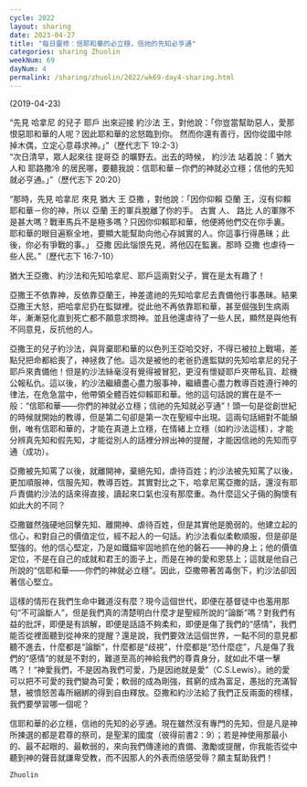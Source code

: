 ```yaml
---
cycle: 2022
layout: sharing
date: 2023-04-27
title: "每日靈修：信耶和華的必立穩，信祂的先知必亨通"
categories: sharing Zhuolin
weekNum: 69
dayNum: 4
permalink: /sharing/zhuolin/2022/wk69-day4-sharing.html
--- 
```

(2019-04-23)

“先見 哈拿尼 的兒子 耶戶 出來迎接 約沙法 王，對他說：「你豈當幫助惡人，愛那恨惡耶和華的人呢？因此耶和華的忿怒臨到你。 然而你還有善行，因你從國中除掉木偶，立定心意尋求神。」”（歷代志下 19:2-3）  
“次日清早，眾人起來往 提哥亞 的曠野去。出去的時候， 約沙法 站着說：「 猶大 人和 耶路撒冷 的居民哪，要聽我說：信耶和華－你們的神就必立穩；信他的先知就必亨通。」”（歷代志下 20:20）

“那時，先見 哈拿尼 來見 猶大 王 亞撒 ，對他說：「因你仰賴 亞蘭 王，沒有仰賴耶和華－你的神，所以 亞蘭 王的軍兵脫離了你的手。 古實 人、 路比 人的軍隊不是甚大嗎？戰車馬兵不是極多嗎？只因你仰賴耶和華，他便將他們交在你手裏。 耶和華的眼目遍察全地，要顯大能幫助向他心存誠實的人。你這事行得愚昧；此後，你必有爭戰的事。」 亞撒 因此惱恨先見，將他囚在監裏。那時 亞撒 也虐待一些人民。”（歷代志下 16:7-10）

猶大王亞撒、約沙法和先知哈拿尼、耶戶這兩對父子，實在是太有趣了！

亞撒王不依靠神，反依靠亞蘭王，神差遣祂的先知哈拿尼去責備他行事愚昧。結果亞撒王大怒，把哈拿尼扔在監獄裡。從此他不再依靠耶和華，甚至倔強到生病兩年，漸漸惡化直到死亡都不願意求問神。並且他還虐待了一些人民，顯然是與他有不同意見，反抗他的人。

亞撒王的兒子約沙法，與背棄耶和華的以色列王亞哈交好，不得已被拉上戰場，差點兒把命都給喪了，神拯救了他。這次是被他的老爸扔進監獄的先知哈拿尼的兒子耶戶來責備他！但是約沙法絲毫沒有覺得被冒犯，更沒有懷疑耶戶夾帶私貨、趁機公報私仇。這以後，約沙法繼續盡心盡力服事神，繼續盡心盡力教導百姓遵行神的律法，在危急當中，他帶領全體百姓仰賴耶和華。他的這句話說的實在是不一般：“信耶和華——你們的神就必立穩；信祂的先知就必亨通”！頭一句是從創世紀的時候就開始的教導，但是第二句卻是第一次在聖經中出現。這兩句話絕對不能顛倒，唯有信耶和華的，才能在真道上立穩，在情緒上立穩（如約沙法這樣），才能分辨真先知和假先知，才能從別人的話裡分辨出神的提醒，才能因信祂的先知而亨通（成功）。

亞撒被先知罵了以後，就離開神，棄絕先知，虐待百姓；約沙法被先知罵了以後，更加順服神，信服先知，教導百姓。其實對比之下，哈拿尼罵亞撒的話，還沒有耶戶責備約沙法的話來得直接，讀起來口氣也沒有那麼重。為什麼這父子倆的胸懷有如此大的不同？

亞撒雖然強硬地回擊先知、離開神、虐待百姓，但是其實他是脆弱的。他建立起的信心，和對自己的價值定位，經不起人的一句話。約沙法看似柔軟順服，但是卻是堅強的。他的信心堅定，乃是如鐵錨牢固地抓在他的磐石——神的身上；他的價值定位，不是在自己的成就和君王的面子上，而是在神的愛和恩慈上；這就是他自己所說的“信耶和華——你們的神就必立穩”。因此，亞撒帶著苦毒倒下，約沙法卻因著信心堅立。

這樣的情形在我們生命中難道沒有麼？現今這個世代，即便在基督徒中也濫用那句“不可論斷人”，但是我們真的清楚明白什麼才是聖經所說的“論斷”嗎？對我們有益的批評，即便是有誤解，即便是話語不夠柔和，即便是傷了我們的“感情”，我們能否從裡面聽到從神來的提醒？還是說，我們要效法這個世界，一點不同的意見都聽不進去，什麼都是“論斷”，什麼都是“歧視”，什麼都是“恐什麼症”，凡是傷了我們的“感情”的就是不對的，難道至高的神給我們的尊貴身分，就如此不堪一擊嗎？！“神愛我們，不是因為我們可愛，乃是因祂就是愛”（C.S.Lewis）。祂的愛可以把不可愛的我們變為可愛；軟弱的成為剛強，貧窮的成為富足，愚拙的充滿智慧，被憤怒苦毒所綑綁的得到自由釋放。亞撒和約沙法給了我們正反兩面的榜樣，我們要學習哪一個呢？

信耶和華的必立穩，信祂的先知的必亨通。現在雖然沒有專門的先知，但是凡是神所揀選的都是君尊的祭司，是聖潔的國度（彼得前書2：9）；若是神使用那最小的、最不起眼的、最軟弱的，來向我們傳達祂的責備、激勵或提醒，你我能否從中聽到神的聲音就謙卑受教，而不因那人的外表而倍感受辱？願主幫助我們！

`Zhuolin`
